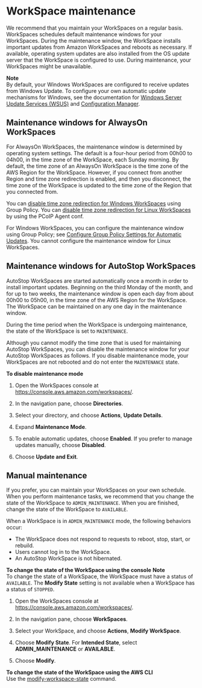 # WorkSpace maintenance<a name="workspace-maintenance"></a>

We recommend that you maintain your WorkSpaces on a regular basis\. WorkSpaces schedules default maintenance windows for your WorkSpaces\. During the maintenance window, the WorkSpace installs important updates from Amazon WorkSpaces and reboots as necessary\. If available, operating system updates are also installed from the OS update server that the WorkSpace is configured to use\. During maintenance, your WorkSpaces might be unavailable\.

**Note**  
By default, your Windows WorkSpaces are configured to receive updates from Windows Update\. To configure your own automatic update mechanisms for Windows, see the documentation for [ Windows Server Update Services \(WSUS\)](https://docs.microsoft.com/windows-server/administration/windows-server-update-services/deploy/deploy-windows-server-update-services) and [Configuration Manager](https://docs.microsoft.com/configmgr/sum/deploy-use/deploy-software-updates)\.

## Maintenance windows for AlwaysOn WorkSpaces<a name="alwayson-maintenance"></a>

For AlwaysOn WorkSpaces, the maintenance window is determined by operating system settings\. The default is a four\-hour period from 00h00 to 04h00, in the time zone of the WorkSpace, each Sunday morning\. By default, the time zone of an AlwaysOn WorkSpace is the time zone of the AWS Region for the WorkSpace\. However, if you connect from another Region and time zone redirection is enabled, and then you disconnect, the time zone of the WorkSpace is updated to the time zone of the Region that you connected from\.

You can [disable time zone redirection for Windows WorkSpaces](group_policy.md#gp_time_zone) using Group Policy\. You can [disable time zone redirection for Linux WorkSpaces](manage_linux_workspace.md#linux_time_zone) by using the PCoIP Agent conf\.

For Windows WorkSpaces, you can configure the maintenance window using Group Policy; see [Configure Group Policy Settings for Automatic Updates](https://docs.microsoft.com/windows-server/administration/windows-server-update-services/deploy/4-configure-group-policy-settings-for-automatic-updates)\. You cannot configure the maintenance window for Linux WorkSpaces\.

## Maintenance windows for AutoStop WorkSpaces<a name="autostop-maintenance"></a>

AutoStop WorkSpaces are started automatically once a month in order to install important updates\. Beginning on the third Monday of the month, and for up to two weeks, the maintenance window is open each day from about 00h00 to 05h00, in the time zone of the AWS Region for the WorkSpace\. The WorkSpace can be maintained on any one day in the maintenance window\.

During the time period when the WorkSpace is undergoing maintenance, the state of the WorkSpace is set to `MAINTENANCE`\.

Although you cannot modify the time zone that is used for maintaining AutoStop WorkSpaces, you can disable the maintenance window for your AutoStop WorkSpaces as follows\. If you disable maintenance mode, your WorkSpaces are not rebooted and do not enter the `MAINTENANCE` state\.

**To disable maintenance mode**

1. Open the WorkSpaces console at [https://console\.aws\.amazon\.com/workspaces/](https://console.aws.amazon.com/workspaces/)\.

1. In the navigation pane, choose **Directories**\.

1. Select your directory, and choose **Actions**, **Update Details**\.

1. Expand **Maintenance Mode**\.

1. To enable automatic updates, choose **Enabled**\. If you prefer to manage updates manually, choose **Disabled**\.

1. Choose **Update and Exit**\.

## Manual maintenance<a name="admin-maintenance"></a>

If you prefer, you can maintain your WorkSpaces on your own schedule\. When you perform maintenance tasks, we recommend that you change the state of the WorkSpace to `ADMIN_MAINTENANCE`\. When you are finished, change the state of the WorkSpace to `AVAILABLE`\.

When a WorkSpace is in `ADMIN_MAINTENANCE` mode, the following behaviors occur:
+ The WorkSpace does not respond to requests to reboot, stop, start, or rebuild\.
+ Users cannot log in to the WorkSpace\.
+ An AutoStop WorkSpace is not hibernated\.

**To change the state of the WorkSpace using the console**
**Note**  
To change the state of a WorkSpace, the WorkSpace must have a status of `AVAILABLE`\. The **Modify State** setting is not available when a WorkSpace has a status of `STOPPED`\.

1. Open the WorkSpaces console at [https://console\.aws\.amazon\.com/workspaces/](https://console.aws.amazon.com/workspaces/)\.

1. In the navigation pane, choose **WorkSpaces**\.

1. Select your WorkSpace, and choose **Actions**, **Modify WorkSpace**\.

1. Choose **Modify State**\. For **Intended State**, select **ADMIN\_MAINTENANCE** or **AVAILABLE**\.

1. Choose **Modify**\.

**To change the state of the WorkSpace using the AWS CLI**  
Use the [modify\-workspace\-state](https://docs.aws.amazon.com/cli/latest/reference/workspaces/modify-workspace-state.html) command\.